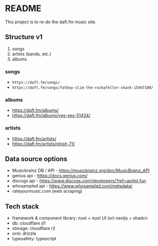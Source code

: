 # README

This project is to re-do the daft.fm music site.

## Structure v1

1. songs
2. artists (bands, etc.)
3. albums

### songs

- `https://daft.fm/songs/`
- `https://daft.fm/songs/fatboy-slim-the-rockafeller-skank-15567180/`

### albums

- https://daft.fm/albums/
- https://daft.fm/albums/yes-yes-51434/

### artists

- https://daft.fm/artists/
- https://daft.fm/artists/phish-71/


## Data source options

- Musicbrainz DB / API - https://musicbrainz.org/doc/MusicBrainz_API
- genius api - https://docs.genius.com/
- discogs api - https://www.discogs.com/developers/?ref=apilist.fun
- whosampled api - https://www.whosampled.com/metadata/
- rateyourmusic.com (web scraping)


## Tech stack

- framework & component library: nuxt + nuxt UI (or) nextjs + shadcn
- db: cloudflare d1
- storage: cloudflare r2
- orm: drizzle
- typesafety: typescript
